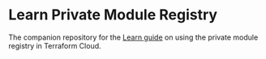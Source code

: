 # Learn Private Module Registry

The companion repository for the [Learn guide](https://learn.hashicorp.com/terraform/modules/private-modules) on using the private module registry in Terraform Cloud.
